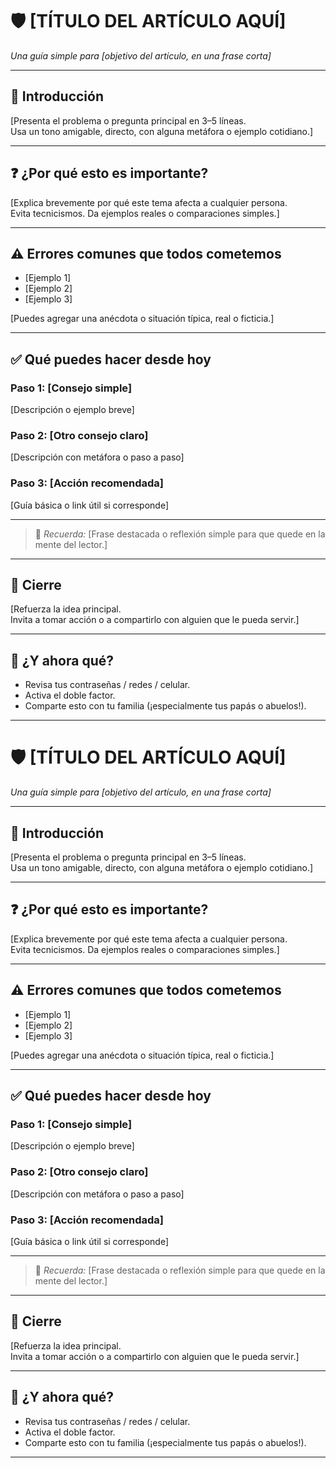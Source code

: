 # 🛡️ [TÍTULO DEL ARTÍCULO AQUÍ]
*Una guía simple para [objetivo del artículo, en una frase corta]*

---

## 📌 Introducción

[Presenta el problema o pregunta principal en 3–5 líneas.  
Usa un tono amigable, directo, con alguna metáfora o ejemplo cotidiano.]

---

## ❓ ¿Por qué esto es importante?

[Explica brevemente por qué este tema afecta a cualquier persona.  
Evita tecnicismos. Da ejemplos reales o comparaciones simples.]

---

## ⚠️ Errores comunes que todos cometemos

- [Ejemplo 1]
- [Ejemplo 2]
- [Ejemplo 3]

[Puedes agregar una anécdota o situación típica, real o ficticia.]

---

## ✅ Qué puedes hacer desde hoy

### Paso 1: [Consejo simple]
[Descripción o ejemplo breve]

### Paso 2: [Otro consejo claro]
[Descripción con metáfora o paso a paso]

### Paso 3: [Acción recomendada]
[Guía básica o link útil si corresponde]

---

> 💬 *Recuerda:* [Frase destacada o reflexión simple para que quede en la mente del lector.]

---

## 🧠 Cierre

[Refuerza la idea principal.  
Invita a tomar acción o a compartirlo con alguien que le pueda servir.]

---

## 📣 ¿Y ahora qué?

- Revisa tus contraseñas / redes / celular.
- Activa el doble factor.
- Comparte esto con tu familia (¡especialmente tus papás o abuelos!).

---

# 🛡️ [TÍTULO DEL ARTÍCULO AQUÍ]
*Una guía simple para [objetivo del artículo, en una frase corta]*

---

## 📌 Introducción

[Presenta el problema o pregunta principal en 3–5 líneas.  
Usa un tono amigable, directo, con alguna metáfora o ejemplo cotidiano.]

---

## ❓ ¿Por qué esto es importante?

[Explica brevemente por qué este tema afecta a cualquier persona.  
Evita tecnicismos. Da ejemplos reales o comparaciones simples.]

---

## ⚠️ Errores comunes que todos cometemos

- [Ejemplo 1]
- [Ejemplo 2]
- [Ejemplo 3]

[Puedes agregar una anécdota o situación típica, real o ficticia.]

---

## ✅ Qué puedes hacer desde hoy

### Paso 1: [Consejo simple]
[Descripción o ejemplo breve]

### Paso 2: [Otro consejo claro]
[Descripción con metáfora o paso a paso]

### Paso 3: [Acción recomendada]
[Guía básica o link útil si corresponde]

---

> 💬 *Recuerda:* [Frase destacada o reflexión simple para que quede en la mente del lector.]

---

## 🧠 Cierre

[Refuerza la idea principal.  
Invita a tomar acción o a compartirlo con alguien que le pueda servir.]

---

## 📣 ¿Y ahora qué?

- Revisa tus contraseñas / redes / celular.
- Activa el doble factor.
- Comparte esto con tu familia (¡especialmente tus papás o abuelos!).

---

